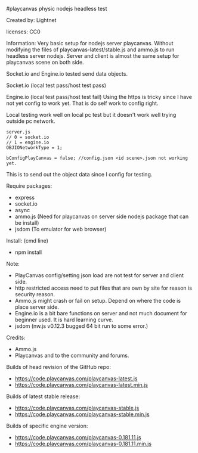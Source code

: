 
 #playcanvas physic nodejs headless test

 Created by: Lightnet

 licenses: CC0

 Information: Very basic setup for nodejs server playcanvas. Without modifying
the files of playcanvas-latest/stable.js and ammo.js to run headless server
nodejs. Server and client is almost the same setup for playcanvas scene on both
side.

Socket.io and Engine.io tested send data objects.

Socket.io (local test pass/host test pass)

Engine.io (local test pass/host test fail)
 Using the https is tricky since I have not yet config to work yet. That is
do self work to config right.

Local testing work well on local pc test but it doesn't work well trying outside
pc network.


```
server.js
// 0 = socket.io
// 1 = engine.io
OBJIONetworkType = 1;

bConfigPlayCanvas = false; //config.json <id scene>.json not working yet.
```

This is to send out the object data since I config for testing.

 Require packages:
  * express
  * socket.io
  * async
  * ammo.js (Need for playcanvas on server side nodejs package that can be install)
  * jsdom (To emulator for web browser)

 Install: (cmd line)
  * npm install

 Note:
 * PlayCanvas config/setting json load are not test for server and client side.
 * http restricted access need to put files that are own by site for reason is
 security reason.
 * Ammo.js might crash or fail on setup. Depend on where the code is place server
 side.
 * Engine.io is a bit bare functions on server and not much document for beginner
 used. It is hard learning curve.
 * jsdom (nw.js v0.12.3 bugged 64 bit run to some error.)

 Credits:
 * Ammo.js
 * Playcanvas and to the community and forums.

Builds of head revision of the GitHub repo:
 * https://code.playcanvas.com/playcanvas-latest.js
 * https://code.playcanvas.com/playcanvas-latest.min.js

Builds of latest stable release:
 * https://code.playcanvas.com/playcanvas-stable.js
 * https://code.playcanvas.com/playcanvas-stable.min.js

Builds of specific engine version:
 * https://code.playcanvas.com/playcanvas-0.181.11.js
 * https://code.playcanvas.com/playcanvas-0.181.11.min.js
